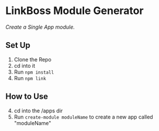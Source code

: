 # LinkBoss Module Generator
*Create a Single App module.*

## Set Up
 1. Clone the Repo
 2. cd into it
 3. Run `npm install`
 3. Run `npm link`

## How to Use
 4. cd into the /apps dir
 5. Run `create-module moduleName` to create a new app called "moduleName"
